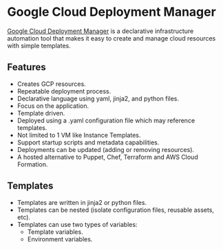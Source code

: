 # Google Cloud Deployment Manager

[Google Cloud Deployment Manager]() is a declarative infrastructure automation tool that makes it easy to create and manage cloud resources with simple templates.

## Features

* Creates GCP resources.
* Repeatable deployment process.
* Declarative language using yaml, jinja2, and python files.
* Focus on the application.
* Template driven.
* Deployed using a .yaml configuration file which may reference templates.
* Not limited to 1 VM like Instance Templates.
* Support startup scripts and metadata capabilities.
* Deployments can be updated (adding or removing resources).
* A hosted alternative to Puppet, Chef, Terraform and AWS Cloud Formation.

## Templates

* Templates are written in jinja2 or python files.
* Templates can be nested (isolate configuration files, reusable assets, etc).
* Templates can use two types of variables:
  * Template variables.
  * Environment variables.
